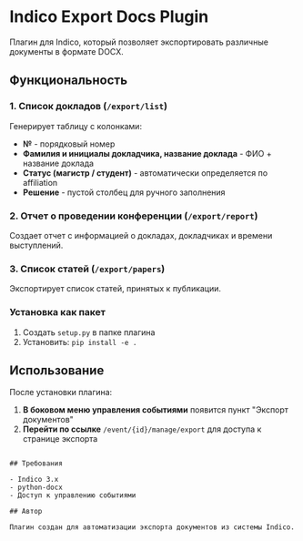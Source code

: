 # Indico Export Docs Plugin

Плагин для Indico, который позволяет экспортировать различные документы в формате DOCX.

## Функциональность

### 1. Список докладов (`/export/list`)
Генерирует таблицу с колонками:
- **№** - порядковый номер
- **Фамилия и инициалы докладчика, название доклада** - ФИО + название доклада
- **Статус (магистр / студент)** - автоматически определяется по affiliation
- **Решение** - пустой столбец для ручного заполнения

### 2. Отчет о проведении конференции (`/export/report`)
Создает отчет с информацией о докладах, докладчиках и времени выступлений.

### 3. Список статей (`/export/papers`)
Экспортирует список статей, принятых к публикации.

### Установка как пакет
1. Создать `setup.py` в папке плагина
2. Установить: `pip install -e .`

## Использование

После установки плагина:

1. **В боковом меню управления событиями** появится пункт "Экспорт документов"
4. **Перейти по ссылке** `/event/{id}/manage/export` для доступа к странице экспорта
```

## Требования

- Indico 3.x
- python-docx
- Доступ к управлению событиями

## Автор

Плагин создан для автоматизации экспорта документов из системы Indico.
